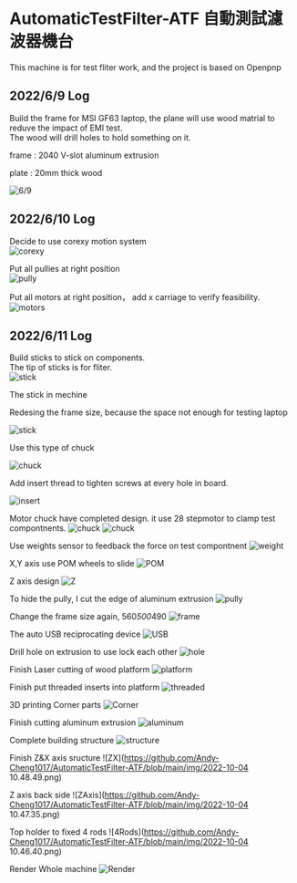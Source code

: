# AutomaticTestFilter-ATF 自動測試濾波器機台

This machine is for test fliter work, and the project is based on Openpnp

## 2022/6/9 Log

Build the frame for MSI GF63 laptop, the plane will use wood matrial to reduve the impact of EMI test.  
The wood will drill holes to hold something on it.

frame : 2040 V-slot aluminum extrusion

plate : 20mm thick wood

![6/9](https://github.com/Andy-Cheng1017/AutomaticTestFilter-ATF/blob/main/img/2022-06-09%2015.29.12.png)

## 2022/6/10 Log

Decide to use corexy motion system  
![corexy](https://github.com/Andy-Cheng1017/AutomaticTestFilter-ATF/blob/main/img/6a9e99aeec0aafb9233e9deea945becb.jpg)

Put all pullies at right position  
![pully](https://github.com/Andy-Cheng1017/AutomaticTestFilter-ATF/blob/main/img/2022-06-11%2003.24.13.png)

Put all motors at right position， add x carriage to verify feasibility.  
![motors](https://github.com/Andy-Cheng1017/AutomaticTestFilter-ATF/blob/main/img/2022-06-10%2021.09.02.png)

## 2022/6/11 Log

Build sticks to stick on components.  
The tip of sticks is for fliter.  
![stick](https://github.com/Andy-Cheng1017/AutomaticTestFilter-ATF/blob/main/img/2022-06-11%2002.40.23.png)

The stick in mechine

Redesing the frame size, because the space not enough for testing laptop

![stick](https://github.com/Andy-Cheng1017/AutomaticTestFilter-ATF/blob/main/img/2022-06-11%2002.40.53.png)

Use this type of chuck

![chuck](https://github.com/Andy-Cheng1017/AutomaticTestFilter-ATF/blob/main/img/2022-06-11%2002.42.20.png)

Add insert thread to tighten screws at every hole in board.

![insert](https://github.com/Andy-Cheng1017/AutomaticTestFilter-ATF/blob/main/img/2022-06-11%2003.20.32.png)

Motor chuck have completed design. it use 28 stepmotor to clamp test compontnents.
![chuck](https://github.com/Andy-Cheng1017/AutomaticTestFilter-ATF/blob/main/img/2022-07-25%2017.49.41.png)
![chuck](https://github.com/Andy-Cheng1017/AutomaticTestFilter-ATF/blob/main/img/2022-07-25%2017.50.02.png)

Use weights sensor to feedback the force on test compontnent
![weight](https://github.com/Andy-Cheng1017/AutomaticTestFilter-ATF/blob/main/img/2022-07-30%2013.38.47.png)

X,Y axis use POM wheels to slide
![POM](https://github.com/Andy-Cheng1017/AutomaticTestFilter-ATF/blob/main/img/2022-07-30%2013.39.09.png)

Z axis design
![Z](https://github.com/Andy-Cheng1017/AutomaticTestFilter-ATF/blob/main/img/2022-07-30%2013.39.30.png)

To hide the pully, I cut the edge of aluminum extrusion
![pully](https://github.com/Andy-Cheng1017/AutomaticTestFilter-ATF/blob/main/img/2022-07-30%2013.41.23.png)

Change the frame size again, 560*500*490
![frame](https://github.com/Andy-Cheng1017/AutomaticTestFilter-ATF/blob/main/img/2022-07-30%2016.09.14.png)

The auto USB reciprocating device
![USB](https://github.com/Andy-Cheng1017/AutomaticTestFilter-ATF/blob/main/img/2022-07-30%2016.55.43.png)

Drill hole on extrusion to use lock each other
![hole](https://github.com/Andy-Cheng1017/AutomaticTestFilter-ATF/blob/main/img/2022-08-11%2010.22.49.png)

Finish Laser cutting of wood platform
![platform](https://github.com/Andy-Cheng1017/AutomaticTestFilter-ATF/blob/main/img/P_20220909_093249.jpg)

Finish put threaded inserts into platform
![threaded](https://github.com/Andy-Cheng1017/AutomaticTestFilter-ATF/blob/main/img/P_20220909_093257.jpg)

3D printing Corner parts
![Corner](https://github.com/Andy-Cheng1017/AutomaticTestFilter-ATF/blob/main/img/P_20220909_095941.jpg)

Finish cutting aluminum extrusion
![aluminum](https://github.com/Andy-Cheng1017/AutomaticTestFilter-ATF/blob/main/img/P_20220922_085837.jpg)

Complete building structure
![structure](https://github.com/Andy-Cheng1017/AutomaticTestFilter-ATF/blob/main/img/P_20220922_095055.jpg)

Finish Z&X axis sructure
![ZX](https://github.com/Andy-Cheng1017/AutomaticTestFilter-ATF/blob/main/img/2022-10-04 10.48.49.png)

Z axis back side
![ZAxis](https://github.com/Andy-Cheng1017/AutomaticTestFilter-ATF/blob/main/img/2022-10-04 10.47.35.png)

Top holder to fixed 4 rods
![4Rods](https://github.com/Andy-Cheng1017/AutomaticTestFilter-ATF/blob/main/img/2022-10-04 10.46.40.png)

Render Whole machine
![Render](https://github.com/Andy-Cheng1017/AutomaticTestFilter-ATF/blob/main/img/af768900-22e2-4597-92aa-3495d36290c9.PNG)
